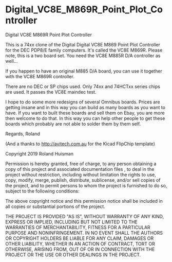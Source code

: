# Digital_VC8E_M869R_Point_Plot_Controller
Digital VC8E M869R Point Plot Controller

This is a 74xx clone of the Digital Digital VC8E M869 Point Plot Controller for the DEC PDP8/E family computers. It's called the VC8E M869R. Please note, this is a two board set. You need the VC8E M885R D/A controller as well...

If you happen to have an original M885 D/A board, you can use it together with the VC8E M869R controller.

There are no DEC or SP chips used. Only 74xx and 74HCTxx series chips are used. It passes the VC8E maindec test.

I hope to do some more redesigns of several Omnibus boards. Prices are getting insane and in this way you can build as many boards as you want to have. If you want to built these boards and sell them on Ebay, you are more then welcome to do that. In this way you can help other people to get these boards which probably are not able to solder them by them self.

Regards, Roland

(And a thanks to http://avitech.com.au for the Kicad FlipChip template)




Copyright 2019 Roland Huisman

Permission is hereby granted, free of charge, to any person obtaining a copy of this project and associated documentation files , to deal in the project without restriction, including without limitation the rights to use, copy, modify, merge, publish, distribute, sublicense, and/or sell copies of the project, and to permit persons to whom the project is furnished to do so, subject to the following conditions:

The above copyright notice and this permission notice shall be included in all copies or substantial portions of the project.

THE PROJECT IS PROVIDED "AS IS", WITHOUT WARRANTY OF ANY KIND, EXPRESS OR IMPLIED, INCLUDING BUT NOT LIMITED TO THE WARRANTIES OF MERCHANTABILITY, FITNESS FOR A PARTICULAR PURPOSE AND NONINFRINGEMENT. IN NO EVENT SHALL THE AUTHORS OR COPYRIGHT HOLDERS BE LIABLE FOR ANY CLAIM, DAMAGES OR OTHER LIABILITY, WHETHER IN AN ACTION OF CONTRACT, TORT OR OTHERWISE, ARISING FROM, OUT OF OR IN CONNECTION WITH THE PROJECT OR THE USE OR OTHER DEALINGS IN THE PROJECT.
